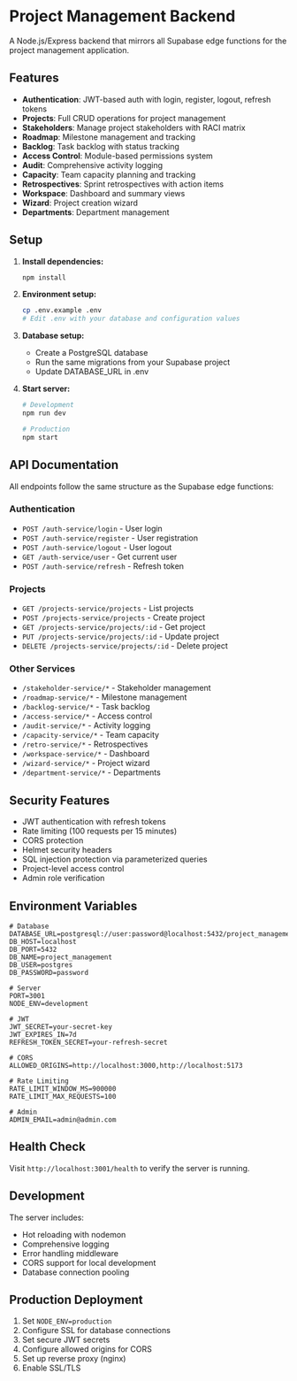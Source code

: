 # Project Management Backend

A Node.js/Express backend that mirrors all Supabase edge functions for the project management application.

## Features

- **Authentication**: JWT-based auth with login, register, logout, refresh tokens
- **Projects**: Full CRUD operations for project management  
- **Stakeholders**: Manage project stakeholders with RACI matrix
- **Roadmap**: Milestone management and tracking
- **Backlog**: Task backlog with status tracking
- **Access Control**: Module-based permissions system
- **Audit**: Comprehensive activity logging
- **Capacity**: Team capacity planning and tracking
- **Retrospectives**: Sprint retrospectives with action items
- **Workspace**: Dashboard and summary views
- **Wizard**: Project creation wizard
- **Departments**: Department management

## Setup

1. **Install dependencies:**
   ```bash
   npm install
   ```

2. **Environment setup:**
   ```bash
   cp .env.example .env
   # Edit .env with your database and configuration values
   ```

3. **Database setup:**
   - Create a PostgreSQL database
   - Run the same migrations from your Supabase project
   - Update DATABASE_URL in .env

4. **Start server:**
   ```bash
   # Development
   npm run dev
   
   # Production
   npm start
   ```

## API Documentation

All endpoints follow the same structure as the Supabase edge functions:

### Authentication
- `POST /auth-service/login` - User login
- `POST /auth-service/register` - User registration  
- `POST /auth-service/logout` - User logout
- `GET /auth-service/user` - Get current user
- `POST /auth-service/refresh` - Refresh token

### Projects
- `GET /projects-service/projects` - List projects
- `POST /projects-service/projects` - Create project
- `GET /projects-service/projects/:id` - Get project
- `PUT /projects-service/projects/:id` - Update project
- `DELETE /projects-service/projects/:id` - Delete project

### Other Services
- `/stakeholder-service/*` - Stakeholder management
- `/roadmap-service/*` - Milestone management
- `/backlog-service/*` - Task backlog
- `/access-service/*` - Access control
- `/audit-service/*` - Activity logging
- `/capacity-service/*` - Team capacity
- `/retro-service/*` - Retrospectives
- `/workspace-service/*` - Dashboard
- `/wizard-service/*` - Project wizard
- `/department-service/*` - Departments

## Security Features

- JWT authentication with refresh tokens
- Rate limiting (100 requests per 15 minutes)
- CORS protection
- Helmet security headers
- SQL injection protection via parameterized queries
- Project-level access control
- Admin role verification

## Environment Variables

```env
# Database
DATABASE_URL=postgresql://user:password@localhost:5432/project_management
DB_HOST=localhost
DB_PORT=5432
DB_NAME=project_management
DB_USER=postgres
DB_PASSWORD=password

# Server
PORT=3001
NODE_ENV=development

# JWT
JWT_SECRET=your-secret-key
JWT_EXPIRES_IN=7d
REFRESH_TOKEN_SECRET=your-refresh-secret

# CORS
ALLOWED_ORIGINS=http://localhost:3000,http://localhost:5173

# Rate Limiting
RATE_LIMIT_WINDOW_MS=900000
RATE_LIMIT_MAX_REQUESTS=100

# Admin
ADMIN_EMAIL=admin@admin.com
```

## Health Check

Visit `http://localhost:3001/health` to verify the server is running.

## Development

The server includes:
- Hot reloading with nodemon
- Comprehensive logging
- Error handling middleware
- CORS support for local development
- Database connection pooling

## Production Deployment

1. Set `NODE_ENV=production`
2. Configure SSL for database connections
3. Set secure JWT secrets
4. Configure allowed origins for CORS
5. Set up reverse proxy (nginx)
6. Enable SSL/TLS
